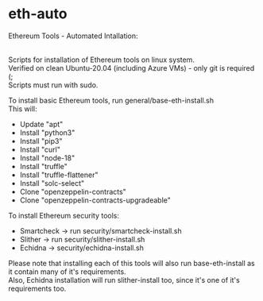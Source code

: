 # eth-auto
Ethereum Tools - Automated Intallation:<br><br>

Scripts for installation of Ethereum tools on linux system.<br>
Verified on clean Ubuntu-20.04 (including Azure VMs) - only git is required (;<br>
Scripts must run with sudo.<br>

To install basic Ethereum tools, run general/base-eth-install.sh<br>
This will:<br>
- Update "apt"<br>
- Install "python3"<br>
- Install "pip3"<br>
- Install "curl"<br>
- Install "node-18"<br>
- Install "truffle"<br>
- Install "truffle-flattener"<br>
- Install "solc-select"<br>
- Clone "openzeppelin-contracts"<br>
- Clone "openzeppelin-contracts-upgradeable"<br>

To install Ethereum security tools:<br>
- Smartcheck -> run security/smartcheck-install.sh<br>
- Slither -> run security/slither-install.sh<br>
- Echidna -> security/echidna-install.sh<br>

Please note that installing each of this tools will also run base-eth-install as it contain many of it's requirements.<br>
Also, Echidna installation will run slither-install too, since it's one of it's requirements too.<br>

